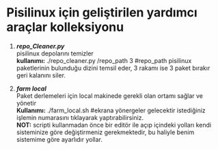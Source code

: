 <h1>Pisilinux için geliştirilen yardımcı araçlar kolleksiyonu</h1>

1) <b><i>repo_Cleaner.py</i></b> <br>
pisilinux depolarını temizler <br>
<b>kullanımı:</b> ./repo_cleaner.py /repo_path 3 #repo_path pisilinux paketlerinin bulunduğu dizini temsil eder, 3 rakamı ise 3 paket bırakır geri kalanını siler.

2) <b><i>farm local</i></b> <br>
Paket derlemeleri için local makinede gerekli olan ortamı sağlar ve yönetir<br>
<b>Kullanımı:</b> ./farm_local.sh #ekrana yönergeler gelecektir istediğiniz işlemin numarasını tıklayarak yaptırabilirsiniz.<br>
<b>NOT:</b> scripti kullanmadan önce bir editör ile açıp içindeki yolları kendi sisteminize göre değiştirmeniz gerekmektedir, bu haliyle benim sistemime göre ayarlıdır yollar.
